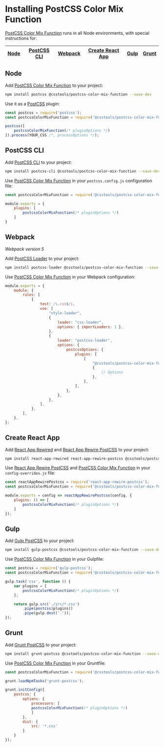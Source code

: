 # Installing PostCSS Color Mix Function

[PostCSS Color Mix Function] runs in all Node environments, with special instructions for:

| [Node](#node) | [PostCSS CLI](#postcss-cli) | [Webpack](#webpack) | [Create React App](#create-react-app) | [Gulp](#gulp) | [Grunt](#grunt) |
| --- | --- | --- | --- | --- | --- |

## Node

Add [PostCSS Color Mix Function] to your project:

```bash
npm install postcss @csstools/postcss-color-mix-function --save-dev
```

Use it as a [PostCSS] plugin:

```js
const postcss = require('postcss');
const postcssColorMixFunction = require('@csstools/postcss-color-mix-function');

postcss([
	postcssColorMixFunction(/* pluginOptions */)
]).process(YOUR_CSS /*, processOptions */);
```

## PostCSS CLI

Add [PostCSS CLI] to your project:

```bash
npm install postcss-cli @csstools/postcss-color-mix-function --save-dev
```

Use [PostCSS Color Mix Function] in your `postcss.config.js` configuration file:

```js
const postcssColorMixFunction = require('@csstools/postcss-color-mix-function');

module.exports = {
	plugins: [
		postcssColorMixFunction(/* pluginOptions */)
	]
}
```

## Webpack

_Webpack version 5_

Add [PostCSS Loader] to your project:

```bash
npm install postcss-loader @csstools/postcss-color-mix-function --save-dev
```

Use [PostCSS Color Mix Function] in your Webpack configuration:

```js
module.exports = {
	module: {
		rules: [
			{
				test: /\.css$/i,
				use: [
					"style-loader",
					{
						loader: "css-loader",
						options: { importLoaders: 1 },
					},
					{
						loader: "postcss-loader",
						options: {
							postcssOptions: {
								plugins: [
									[
										"@csstools/postcss-color-mix-function",
										{
											// Options
										},
									],
								],
							},
						},
					},
				],
			},
		],
	},
};
```

## Create React App

Add [React App Rewired] and [React App Rewire PostCSS] to your project:

```bash
npm install react-app-rewired react-app-rewire-postcss @csstools/postcss-color-mix-function --save-dev
```

Use [React App Rewire PostCSS] and [PostCSS Color Mix Function] in your
`config-overrides.js` file:

```js
const reactAppRewirePostcss = require('react-app-rewire-postcss');
const postcssColorMixFunction = require('@csstools/postcss-color-mix-function');

module.exports = config => reactAppRewirePostcss(config, {
	plugins: () => [
		postcssColorMixFunction(/* pluginOptions */)
	]
});
```

## Gulp

Add [Gulp PostCSS] to your project:

```bash
npm install gulp-postcss @csstools/postcss-color-mix-function --save-dev
```

Use [PostCSS Color Mix Function] in your Gulpfile:

```js
const postcss = require('gulp-postcss');
const postcssColorMixFunction = require('@csstools/postcss-color-mix-function');

gulp.task('css', function () {
	var plugins = [
		postcssColorMixFunction(/* pluginOptions */)
	];

	return gulp.src('./src/*.css')
		.pipe(postcss(plugins))
		.pipe(gulp.dest('.'));
});
```

## Grunt

Add [Grunt PostCSS] to your project:

```bash
npm install grunt-postcss @csstools/postcss-color-mix-function --save-dev
```

Use [PostCSS Color Mix Function] in your Gruntfile:

```js
const postcssColorMixFunction = require('@csstools/postcss-color-mix-function');

grunt.loadNpmTasks('grunt-postcss');

grunt.initConfig({
	postcss: {
		options: {
			processors: [
			postcssColorMixFunction(/* pluginOptions */)
			]
		},
		dist: {
			src: '*.css'
		}
	}
});
```

[Gulp PostCSS]: https://github.com/postcss/gulp-postcss
[Grunt PostCSS]: https://github.com/nDmitry/grunt-postcss
[PostCSS]: https://github.com/postcss/postcss
[PostCSS CLI]: https://github.com/postcss/postcss-cli
[PostCSS Loader]: https://github.com/postcss/postcss-loader
[PostCSS Color Mix Function]: https://github.com/csstools/postcss-plugins/tree/main/plugins/postcss-color-mix-function
[React App Rewire PostCSS]: https://github.com/csstools/react-app-rewire-postcss
[React App Rewired]: https://github.com/timarney/react-app-rewired
